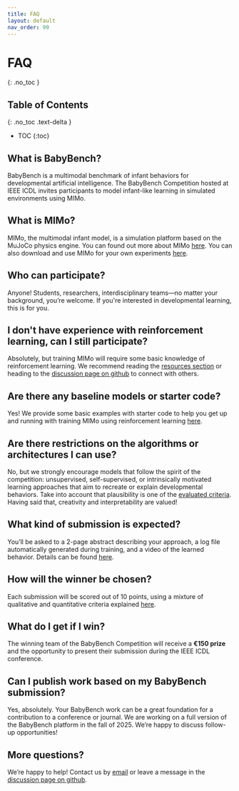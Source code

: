 ```yaml
---
title: FAQ
layout: default
nav_order: 99
---
```


# FAQ

{: .no_toc }

## Table of Contents
{: .no_toc .text-delta }

- TOC
{:toc}

## What is BabyBench?

BabyBench is a multimodal benchmark of infant behaviors for developmental artificial intelligence. The BabyBench Competition hosted at IEEE ICDL invites participants to model infant-like learning in simulated environments using MIMo.

## What is MIMo?

MIMo, the multimodal infant model, is a simulation platform based on the MuJoCo physics engine. You can found out more about MIMo [here](about/#mimo). You can also download and use MIMo for your own experiments [here](https://github.com/trieschlab/MIMo).

## Who can participate?

Anyone! Students, researchers, interdisciplinary teams—no matter your background, you’re welcome. If you're interested in developmental learning, this is for you.

## I don't have experience with reinforcement learning, can I still participate?

Absolutely, but training MIMo will require some basic knowledge of reinforcement learning. We recommend reading the [resources section](start/#resources) or heading to the [discussion page on github](https://github.com/babybench/BabyBench2025_Starter_Kit) to connect with others.

## Are there any baseline models or starter code?

Yes! We provide some basic examples with starter code to help you get up and running with training MIMo using reinforcement learning [here](start/#examples).

## Are there restrictions on the algorithms or architectures I can use?

No, but we strongly encourage models that follow the spirit of the competition: unsupervised, self-supervised, or intrinsically motivated learning approaches that aim to recreate or explain developmental behaviors. Take into account that plausibility is one of the [evaluated criteria](competition/#evaluation). Having said that, creativity and interpretability are valued! 

## What kind of submission is expected?

You’ll be asked to a 2-page abstract describing your approach, a log file automatically generated during training, and a video of the learned behavior. Details can be found [here](competition/#submission).

## How will the winner be chosen?

Each submission will be scored out of 10 points, using a mixture of qualitative and quantitative criteria explained [here](competition/#evaluation).

## What do I get if I win?

The winning team of the BabyBench Competition will receive a **€150 prize** and the opportunity to present their submission during the IEEE ICDL conference. 

## Can I publish work based on my BabyBench submission?

Yes, absolutely. Your BabyBench work can be a great foundation for a contribution to a conference or journal. We are working on a full version of the BabyBench platform in the fall of 2025. We’re happy to discuss follow-up opportunities! 

## More questions?

We’re happy to help! Contact us by [email](mailto:fcomlop@gmail.com) or leave a message in the [discussion page on github](https://github.com/babybench/BabyBench2025_Starter_Kit).


